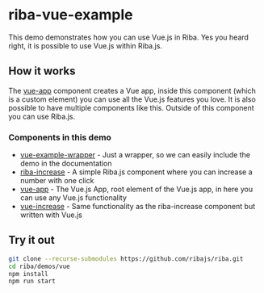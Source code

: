 # riba-vue-example

This demo demonstrates how you can use Vue.js in Riba.
Yes you heard right, it is possible to use Vue.js within Riba.js.

## How it works

The [vue-app](https://github.com/ribajs/riba/tree/master/demos/vue/src/ts/components/vue-app) component creates a Vue app, inside this component (which is a custom element) you can use all the Vue.js features you love. It is also possible to have multiple components like this. Outside of this component you can use Riba.js.

### Components in this demo

* [vue-example-wrapper](https://github.com/ribajs/riba/tree/master/demos/vue/src/ts/components/vue-example-wrapper) - Just a wrapper, so we can easily include the demo in the documentation
* [riba-increase](https://github.com/ribajs/riba/tree/master/demos/vue/src/ts/components/riba-increase) - A simple Riba.js component where you can increase a number with one click
* [vue-app](https://github.com/ribajs/riba/tree/master/demos/vue/src/ts/components/vue-app) - The Vue.js App, root element of the Vue.js app, in here you can use any Vue.js functionality
* [vue-increase](https://github.com/ribajs/riba/tree/master/demos/vue/src/ts/components/vue-increase) - Same functionality as the riba-increase component but written with Vue.js

## Try it out

```bash
git clone --recurse-submodules https://github.com/ribajs/riba.git
cd riba/demos/vue
npm install
npm run start
```
